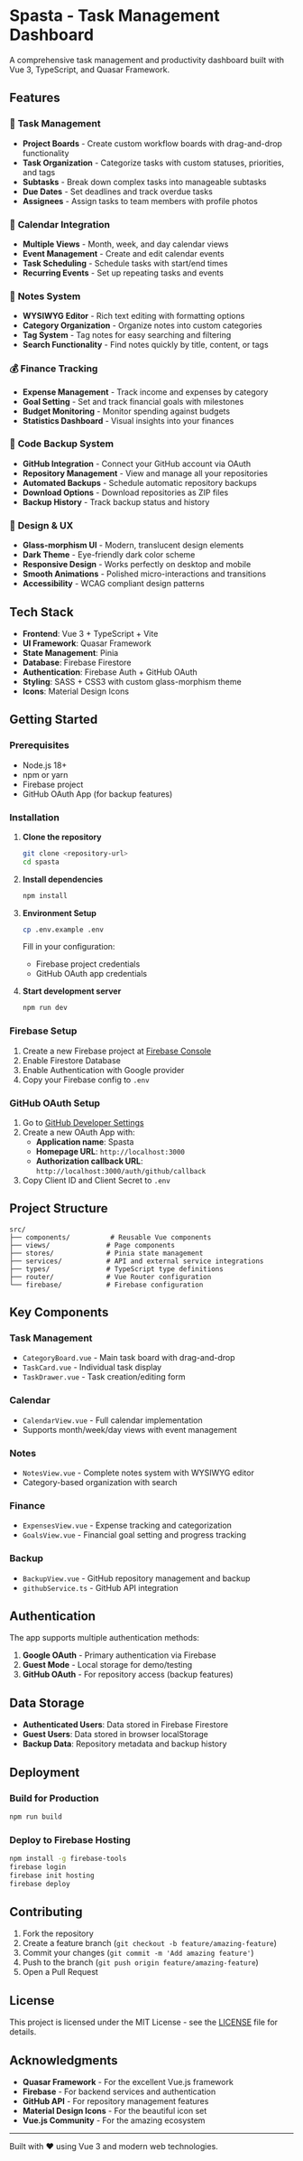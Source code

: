 # Spasta - Task Management Dashboard

A comprehensive task management and productivity dashboard built with Vue 3, TypeScript, and Quasar Framework.

## Features

### 🎯 **Task Management**
- **Project Boards** - Create custom workflow boards with drag-and-drop functionality
- **Task Organization** - Categorize tasks with custom statuses, priorities, and tags
- **Subtasks** - Break down complex tasks into manageable subtasks
- **Due Dates** - Set deadlines and track overdue tasks
- **Assignees** - Assign tasks to team members with profile photos

### 📅 **Calendar Integration**
- **Multiple Views** - Month, week, and day calendar views
- **Event Management** - Create and edit calendar events
- **Task Scheduling** - Schedule tasks with start/end times
- **Recurring Events** - Set up repeating tasks and events

### 📝 **Notes System**
- **WYSIWYG Editor** - Rich text editing with formatting options
- **Category Organization** - Organize notes into custom categories
- **Tag System** - Tag notes for easy searching and filtering
- **Search Functionality** - Find notes quickly by title, content, or tags

### 💰 **Finance Tracking**
- **Expense Management** - Track income and expenses by category
- **Goal Setting** - Set and track financial goals with milestones
- **Budget Monitoring** - Monitor spending against budgets
- **Statistics Dashboard** - Visual insights into your finances

### 🔄 **Code Backup System**
- **GitHub Integration** - Connect your GitHub account via OAuth
- **Repository Management** - View and manage all your repositories
- **Automated Backups** - Schedule automatic repository backups
- **Download Options** - Download repositories as ZIP files
- **Backup History** - Track backup status and history

### 🎨 **Design & UX**
- **Glass-morphism UI** - Modern, translucent design elements
- **Dark Theme** - Eye-friendly dark color scheme
- **Responsive Design** - Works perfectly on desktop and mobile
- **Smooth Animations** - Polished micro-interactions and transitions
- **Accessibility** - WCAG compliant design patterns

## Tech Stack

- **Frontend**: Vue 3 + TypeScript + Vite
- **UI Framework**: Quasar Framework
- **State Management**: Pinia
- **Database**: Firebase Firestore
- **Authentication**: Firebase Auth + GitHub OAuth
- **Styling**: SASS + CSS3 with custom glass-morphism theme
- **Icons**: Material Design Icons

## Getting Started

### Prerequisites

- Node.js 18+ 
- npm or yarn
- Firebase project
- GitHub OAuth App (for backup features)

### Installation

1. **Clone the repository**
   ```bash
   git clone <repository-url>
   cd spasta
   ```

2. **Install dependencies**
   ```bash
   npm install
   ```

3. **Environment Setup**
   ```bash
   cp .env.example .env
   ```
   
   Fill in your configuration:
   - Firebase project credentials
   - GitHub OAuth app credentials

4. **Start development server**
   ```bash
   npm run dev
   ```

### Firebase Setup

1. Create a new Firebase project at [Firebase Console](https://console.firebase.google.com)
2. Enable Firestore Database
3. Enable Authentication with Google provider
4. Copy your Firebase config to `.env`

### GitHub OAuth Setup

1. Go to [GitHub Developer Settings](https://github.com/settings/applications/new)
2. Create a new OAuth App with:
   - **Application name**: Spasta
   - **Homepage URL**: `http://localhost:3000`
   - **Authorization callback URL**: `http://localhost:3000/auth/github/callback`
3. Copy Client ID and Client Secret to `.env`

## Project Structure

```
src/
├── components/          # Reusable Vue components
├── views/              # Page components
├── stores/             # Pinia state management
├── services/           # API and external service integrations
├── types/              # TypeScript type definitions
├── router/             # Vue Router configuration
└── firebase/           # Firebase configuration
```

## Key Components

### Task Management
- `CategoryBoard.vue` - Main task board with drag-and-drop
- `TaskCard.vue` - Individual task display
- `TaskDrawer.vue` - Task creation/editing form

### Calendar
- `CalendarView.vue` - Full calendar implementation
- Supports month/week/day views with event management

### Notes
- `NotesView.vue` - Complete notes system with WYSIWYG editor
- Category-based organization with search

### Finance
- `ExpensesView.vue` - Expense tracking and categorization
- `GoalsView.vue` - Financial goal setting and progress tracking

### Backup
- `BackupView.vue` - GitHub repository management and backup
- `githubService.ts` - GitHub API integration

## Authentication

The app supports multiple authentication methods:

1. **Google OAuth** - Primary authentication via Firebase
2. **Guest Mode** - Local storage for demo/testing
3. **GitHub OAuth** - For repository access (backup features)

## Data Storage

- **Authenticated Users**: Data stored in Firebase Firestore
- **Guest Users**: Data stored in browser localStorage
- **Backup Data**: Repository metadata and backup history

## Deployment

### Build for Production

```bash
npm run build
```

### Deploy to Firebase Hosting

```bash
npm install -g firebase-tools
firebase login
firebase init hosting
firebase deploy
```

## Contributing

1. Fork the repository
2. Create a feature branch (`git checkout -b feature/amazing-feature`)
3. Commit your changes (`git commit -m 'Add amazing feature'`)
4. Push to the branch (`git push origin feature/amazing-feature`)
5. Open a Pull Request

## License

This project is licensed under the MIT License - see the [LICENSE](LICENSE) file for details.

## Acknowledgments

- **Quasar Framework** - For the excellent Vue.js framework
- **Firebase** - For backend services and authentication
- **GitHub API** - For repository management features
- **Material Design Icons** - For the beautiful icon set
- **Vue.js Community** - For the amazing ecosystem

---

Built with ❤️ using Vue 3 and modern web technologies.